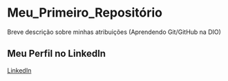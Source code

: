 # Meu_Primeiro_Repositório
Breve descrição sobre minhas atribuições (Aprendendo Git/GitHub na DIO)

## Meu Perfil no LinkedIn 
[LinkedIn](https://www.linkedin.com/in/jadson-souza-5b2718109/)
